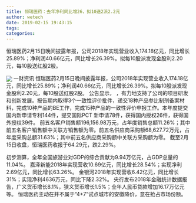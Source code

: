```yaml
---
title: 恒瑞医药：去年净利同比增26，拟10送2派2.2元
author: wetech
date: 2019-02-15 19:43:15
tags: 
categories: 
---
```

恒瑞医药2月15日晚间披露年报，公司2018年实现营业收入174.18亿元，同比增长25.89%；净利润40.66亿元，同比增长26.39%。拟每10股派发现金股利2.20元，每10股送红股2股。
<!-- more -->
<img align="center" border="0" src="https://imgcdn.yicai.com/uppics/images/2019/02/fe3b129a9113e3ae48b49db0df1f7fd6.jpg" />
一财资讯
恒瑞医药2月15日晚间披露年报，公司2018年实现营业收入174.18亿元，同比增长25.89%；净利润40.66亿元，同比增长26.39%。拟每10股派发现金股利2.20元，每10股送红股2股。
公告显示，
，有力地支持了公司的项目研发和创新发展。报告期内取得3个一致性评价批件，递交18种产品参比制剂备案材料，完成10种产品的BE工作，完成15种产品的一致性评价申报工作。本年度提交国内新申请专利144件，提交国际PCT 新申请78件，获得国内授权26件，获得国外授权39件。
前五名客户销售额196,156.98万元，占年度销售总额11.26%；其中前五名客户销售额中关联方销售额为零。前五名供应商采购额68,627.72万元，占年度采购总额31.63%；其中前五名供应商采购额中关联方采购额为零。
截至2月15日收盘，恒瑞医药收报于64.29元，跌2.29%。
 
 
初步测算，全年全国旅游业对GDP的综合贡献为9.94万亿元，占GDP总量的11.04%。
嘉泽新能2018年实现营收10.69亿元，同比增长28.54%；实现净利2.69亿元，同比增长63.26%。
金银河2018年实现营收6.42亿元，同比增长31%；实现净利4636万元，同比下降2.32%。
央行发布2018年金融统计数据报告，广义货币增长8.1%，狭义货币增长1.5%；全年人民币贷款增加16.17万亿元等。
恒瑞医药主动在并不属于“4+7”试点城市的安徽降价，意在抢占市场份额。
